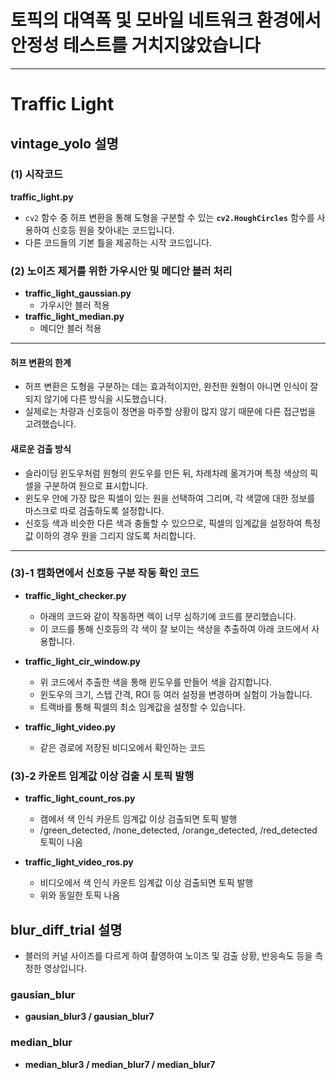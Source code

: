 # **토픽의 대역폭 및 모바일 네트워크 환경에서 안정성 테스트를 거치지않았습니다**
---
# Traffic Light

## vintage_yolo 설명

### (1) 시작코드
**traffic_light.py**
- `cv2` 함수 중 허프 변환을 통해 도형을 구분할 수 있는 **`cv2.HoughCircles`** 함수를 사용하여 신호등 원을 찾아내는 코드입니다.
- 다른 코드들의 기본 틀을 제공하는 시작 코드입니다.

### (2) 노이즈 제거를 위한 가우시안 및 메디안 블러 처리
- **traffic_light_gaussian.py**
  - 가우시안 블러 적용
- **traffic_light_median.py**
  - 메디안 블러 적용

---  

#### 허프 변환의 한계
- 허프 변환은 도형을 구분하는 데는 효과적이지만, 완전한 원형이 아니면 인식이 잘되지 않기에 다른 방식을 시도했습니다.
- 실제로는 차량과 신호등이 정면을 마주할 상황이 많지 않기 때문에 다른 접근법을 고려했습니다.

#### 새로운 검출 방식
- 슬라이딩 윈도우처럼 원형의 윈도우를 만든 뒤, 차례차례 옮겨가며 특정 색상의 픽셀을 구분하여 원으로 표시합니다.
- 윈도우 안에 가장 많은 픽셀이 있는 원을 선택하여 그리며, 각 색깔에 대한 정보를 마스크로 따로 검출하도록 설정합니다.
- 신호등 색과 비슷한 다른 색과 충돌할 수 있으므로, 픽셀의 임계값을 설정하여 특정 값 이하의 경우 원을 그리지 않도록 처리합니다.
---

### (3)-1 캠화면에서 신호등 구분 작동 확인 코드
- **traffic_light_checker.py**
  - 아래의 코드와 같이 작동하면 렉이 너무 심하기에 코드를 분리했습니다.
  - 이 코드를 통해 신호등의 각 색이 잘 보이는 색상을 추출하여 아래 코드에서 사용합니다.
  
- **traffic_light_cir_window.py**
  - 위 코드에서 추출한 색을 통해 윈도우를 만들어 색을 감지합니다.
  - 윈도우의 크기, 스텝 간격, ROI 등 여러 설정을 변경하며 실험이 가능합니다.
  - 트랙바를 통해 픽셀의 최소 임계값을 설정할 수 있습니다.

- **traffic_light_video.py**
  - 같은 경로에 저장된 비디오에서 확인하는 코드

### (3)-2 카운트 임계값 이상 검출 시 토픽 발행
- **traffic_light_count_ros.py**
  - 캠에서 색 인식 카운트 임계값 이상 검출되면 토픽 발행
  - /green_detected, /none_detected, /orange_detected, /red_detected 토픽이 나옴

- **traffic_light_video_ros.py**
  - 비디오에서 색 인식 카운트 임계값 이상 검출되면 토픽 발행
  - 위와 동일한 토픽 나옴

## blur_diff_trial 설명
- 블러의 커널 사이즈를 다르게 하여 촬영하여 노이즈 및 검출 상황, 반응속도 등을 측정한 영상입니다.
### gausian_blur
- **gausian_blur3 / gausian_blur7**
### median_blur
- **median_blur3 / median_blur7 / median_blur7**
